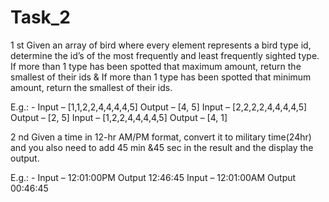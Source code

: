# Task_2
1
st Given an array of bird where every element represents a bird type id, determine the id’s of the
most frequently and least frequently sighted type. If more than 1 type has been spotted that
maximum amount, return the smallest of their ids & If more than 1 type has been spotted that
minimum amount, return the smallest of their ids.

E.g.: - Input – [1,1,2,2,4,4,4,4,5] Output – [4, 5]
 Input – [2,2,2,2,4,4,4,4,5] Output – [2, 5]
 Input – [1,2,2,4,4,4,4,5] Output – [4, 1]

2
nd Given a time in 12-hr AM/PM format, convert it to military time(24hr) and you also need to add
45 min &45 sec in the result and the display the output.

E.g.: - Input – 12:01:00PM Output 12:46:45
 Input – 12:01:00AM Output 00:46:45
